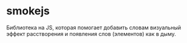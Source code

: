 # smokejs
Библиотека на JS, которая помогает добавить словам визуальный эффект расстворения и появления слов (элементов) как в дыму.
